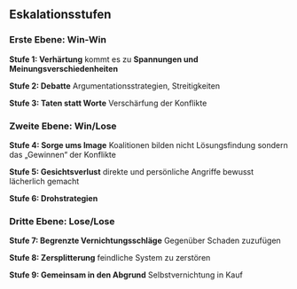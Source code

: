 ## Eskalationsstufen
### Erste Ebene: Win-Win

**Stufe 1: Verhärtung**
kommt es zu **Spannungen und Meinungsverschiedenheiten**

**Stufe 2: Debatte**
Argumentationsstrategien, Streitigkeiten

**Stufe 3: Taten statt Worte**
Verschärfung der Konflikte

### Zweite Ebene: Win/Lose

**Stufe 4: Sorge ums Image**
Koalitionen bilden
nicht Lösungsfindung
sondern das „Gewinnen“ der Konflikte

**Stufe 5: Gesichtsverlust**
direkte und persönliche Angriffe
bewusst lächerlich gemacht

**Stufe 6: Drohstrategien**

### Dritte Ebene: Lose/Lose

**Stufe 7: Begrenzte Vernichtungsschläge**
Gegenüber Schaden zuzufügen

**Stufe 8: Zersplitterung**
feindliche System zu zerstören

**Stufe 9: Gemeinsam in den Abgrund**
Selbstvernichtung in Kauf